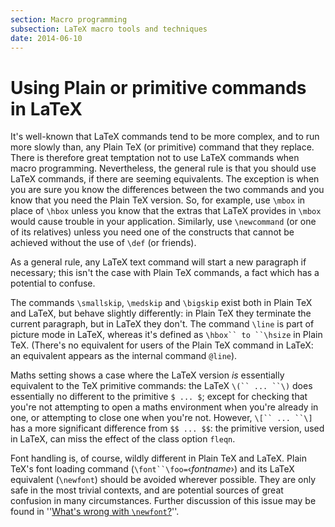 ```yaml
---
section: Macro programming
subsection: LaTeX macro tools and techniques
date: 2014-06-10
---
```


# Using Plain or primitive commands in LaTeX

It's well-known that LaTeX commands tend to be more complex, and to
run more slowly than, any Plain TeX (or primitive) command that they
replace.  There is therefore great temptation not to use LaTeX
commands when macro programming.  Nevertheless, the general rule is
that you should use LaTeX commands, if there are seeming
equivalents.  The exception is when you are sure you know the
differences between the two commands and you know that you need the
Plain TeX version.  So, for example, use `\mbox` in place of `\hbox`
unless you know that the extras that LaTeX provides in `\mbox`
would cause trouble in your application.  Similarly, use
`\newcommand` (or one of its relatives) unless you need one of the
constructs that cannot be achieved without the use of `\def` (or friends).

As a general rule, any LaTeX text command will start a new
paragraph if necessary; this isn't the case with Plain TeX
commands, a fact which has a potential to confuse.

The commands `\smallskip`, `\medskip` and `\bigskip` exist both
in Plain TeX and LaTeX, but behave slightly differently: in
Plain TeX they terminate the current paragraph, but in LaTeX they 
don't.  The command `\line` is part of picture mode in LaTeX,
whereas it's defined as `\hbox`` to ``\hsize` in
Plain TeX. (There's no equivalent for users of the Plain TeX command in
LaTeX: an equivalent appears as the internal command `@line`).

Maths setting shows a case where the LaTeX version _is_
essentially equivalent to the TeX primitive commands: the LaTeX
`\(`` ... ``\)` does essentially no different to the
primitive `$ ... $`; except for checking that you're not
attempting to open a maths environment when you're already in one, or 
attempting to close one when you're not.
However, `\[`` ... ``\]` has a more significant
difference from `$$ ... $$`: the primitive version, used
in LaTeX, can miss the effect of the class option `fleqn`.

Font handling is, of course, wildly different in Plain TeX and
LaTeX.  Plain TeX's font loading command
(`\font``\foo=`&lsaquo;_fontname_&rsaquo;) and its LaTeX equivalent
(`\newfont`) should be avoided wherever possible.  They are only
safe in the most trivial contexts, and are potential sources of great
confusion in many circumstances.   Further discussion of this issue
may be found in ''[What's wrong with `\newfont`?](FAQ-newfontstar)''.

